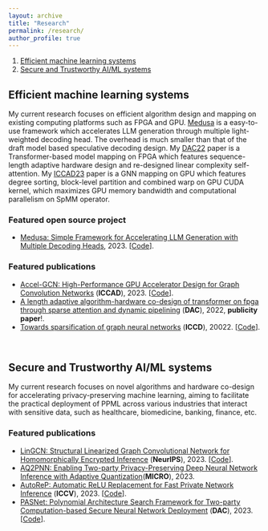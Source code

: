 ```yaml
---
layout: archive
title: "Research"
permalink: /research/
author_profile: true
---
```


1. [Efficient machine learning systems](#mlsys)
2. [Secure and Trustworthy AI/ML systems](#ai)


## Efficient machine learning systems <a name="mlsys"></a>
My current research focuses on efficient algorithm design and mapping on existing computing platforms such as FPGA and GPU. [Medusa](https://sites.google.com/view/medusa-llm) is a easy-to-use framework which accelerates LLM generation through multiple light-weighted decoding head. The overhead is much smaller than that of the draft model based speculative decoding design. 
My [DAC22](https://arxiv.org/pdf/2208.03646) paper is a Transformer-based model mapping on FPGA which features sequence-length adaptive hardware design and re-designed linear complexity self-attention. My [ICCAD23](https://arxiv.org/abs/2308.11825) paper is a GNN mapping on GPU which features degree sorting, block-level partition and combined warp on GPU CUDA kernel, which maximizes GPU memory bandwidth and computational parallelism on SpMM operator. 

### **Featured open source project**
- [Medusa: Simple Framework for Accelerating LLM Generation with Multiple Decoding Heads](https://sites.google.com/view/medusa-llm), 2023. \[[Code](https://github.com/FasterDecoding/Medusa)\].

### **Featured publications**
- [Accel-GCN: High-Performance GPU Accelerator Design for Graph Convolution Networks](https://arxiv.org/abs/2308.11825)  (**ICCAD**), 2023. \[[Code](https://github.com/xiexi1990/iccad-accel-gnn)\].
- [A length adaptive algorithm-hardware co-design of transformer on fpga through sparse attention and dynamic pipelining](https://arxiv.org/pdf/2208.03646) (**DAC**), 2022, **publicity paper**!.
- [Towards sparsification of graph neural networks](https://arxiv.org/pdf/2208.03646) (**ICCD**), 20022. \[[Code](https://github.com/harveyp123/ICCD_SpTrn_SLR)\].

<br>

## Secure and Trustworthy AI/ML systems <a name="ai"></a>

My current research focuses on novel algorithms and hardware co-design for accelerating privacy-preserving machine learning, aiming to facilitate the practical deployment of PPML across various industries that interact with sensitive data, such as healthcare, biomedicine, banking, finance, etc.

### **Featured publications**
- [LinGCN: Structural Linearized Graph Convolutional Network for Homomorphically Encrypted Inference](#) (**NeurIPS**), 2023. \[[Code](https://github.com/harveyp123/LinGCN-Neurips23)\].
- [AQ2PNN: Enabling Two-party Privacy-Preserving Deep Neural Network Inference with Adaptive Quantization](#)(**MICRO**), 2023. 
- [AutoReP: Automatic ReLU Replacement for Fast Private Network Inference](#) (**ICCV**), 2023. \[[Code](https://github.com/harveyp123/AutoReP)\].
- [PASNet: Polynomial Architecture Search Framework for Two-party Computation-based Secure Neural Network Deployment](https://arxiv.org/pdf/2306.15513) (**DAC**), 2023. \[[Code](https://github.com/HarveyP123/PASNet-DAC2023)\].

<br>